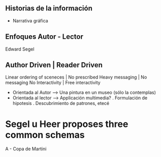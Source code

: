 Historias de la información
------------------------------

- Narrativa gráfica

Enfoques Autor - Lector
------------------------------
Edward Segel 

Author Driven                 |  Reader Driven
------------------------------------------------
Linear ordering of sceneces   | No prescribed
Heavy messaging               | No messaging
No Interactivity              | Free interactivity


- Orientada al Autor  --> Una pintura en un museo (sólo la contemplas)
- Orientada al lector --> Applicación multimedia?
    . Formulación de hipotesis
    . Descubrimiento de patrones, etecé


Segel u Heer proposes
three common schemas
========================
A - Copa de Martini
    
